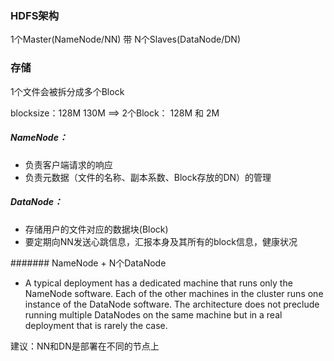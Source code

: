 ### HDFS架构

1个Master(NameNode/NN)  带 N个Slaves(DataNode/DN)

### 存储

1个文件会被拆分成多个Block

blocksize：128M
130M ==> 2个Block： 128M 和 2M

##### NameNode：

* 负责客户端请求的响应
* 负责元数据（文件的名称、副本系数、Block存放的DN）的管理

##### DataNode：
* 存储用户的文件对应的数据块(Block)
* 要定期向NN发送心跳信息，汇报本身及其所有的block信息，健康状况


####### NameNode + N个DataNode

* A typical deployment has a dedicated machine that runs only the NameNode software. 
Each of the other machines in the cluster runs one instance of the DataNode software.
The architecture does not preclude running multiple DataNodes on the same machine 
but in a real deployment that is rarely the case.

建议：NN和DN是部署在不同的节点上
